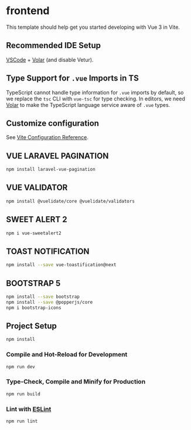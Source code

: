 # frontend

This template should help get you started developing with Vue 3 in Vite.

## Recommended IDE Setup

[VSCode](https://code.visualstudio.com/) + [Volar](https://marketplace.visualstudio.com/items?itemName=Vue.volar) (and disable Vetur).

## Type Support for `.vue` Imports in TS

TypeScript cannot handle type information for `.vue` imports by default, so we replace the `tsc` CLI with `vue-tsc` for type checking. In editors, we need [Volar](https://marketplace.visualstudio.com/items?itemName=Vue.volar) to make the TypeScript language service aware of `.vue` types.

## Customize configuration

See [Vite Configuration Reference](https://vitejs.dev/config/).

## VUE LARAVEL PAGINATION

```sh
npm install laravel-vue-pagination
```

## VUE VALIDATOR

```sh
npm install @vuelidate/core @vuelidate/validators
```

## SWEET ALERT 2

```sh
npm i vue-sweetalert2
```

## TOAST NOTIFICATION

```sh
npm install --save vue-toastification@next
```

## BOOTSTRAP 5

```sh
npm install --save bootstrap
npm install --save @popperjs/core
npm i bootstrap-icons
```

## Project Setup

```sh
npm install
```

### Compile and Hot-Reload for Development

```sh
npm run dev
```

### Type-Check, Compile and Minify for Production

```sh
npm run build
```

### Lint with [ESLint](https://eslint.org/)

```sh
npm run lint
```
